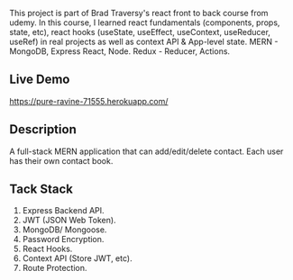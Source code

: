 This project is part of Brad Traversy's react front to back course from udemy. In this course, I learned react fundamentals (components, props, state, etc), react hooks (useState, useEffect, useContext, useReducer, useRef) in real projects as well as context API & App-level state. MERN - MongoDB, Express React, Node. Redux - Reducer, Actions.

## Live Demo

https://pure-ravine-71555.herokuapp.com/

## Description

A full-stack MERN application that can add/edit/delete contact. Each user has their own contact book.

## Tack Stack

1. Express Backend API.
2. JWT (JSON Web Token).
3. MongoDB/ Mongoose.
4. Password Encryption.
5. React Hooks.
6. Context API (Store JWT, etc).
7. Route Protection.
